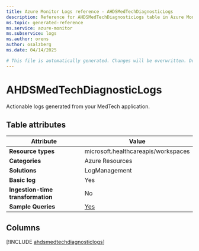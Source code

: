 ```yaml
---
title: Azure Monitor Logs reference - AHDSMedTechDiagnosticLogs
description: Reference for AHDSMedTechDiagnosticLogs table in Azure Monitor Logs.
ms.topic: generated-reference
ms.service: azure-monitor
ms.subservice: logs
ms.author: orens
author: osalzberg
ms.date: 04/14/2025

# This file is automatically generated. Changes will be overwritten. Do not change this file directly.
---
```


# AHDSMedTechDiagnosticLogs

Actionable logs generated from your MedTech application.


## Table attributes

|Attribute|Value|
|---|---|
|**Resource types**|microsoft.healthcareapis/workspaces|
|**Categories**|Azure Resources|
|**Solutions**| LogManagement|
|**Basic log**|Yes|
|**Ingestion-time transformation**|No|
|**Sample Queries**|[Yes](/azure/azure-monitor/reference/queries/ahdsmedtechdiagnosticlogs)|



## Columns
  
[!INCLUDE [ahdsmedtechdiagnosticlogs](~/reusable-content/ce-skilling/azure/includes/azure-monitor/reference/tables/ahdsmedtechdiagnosticlogs-include.md)]
